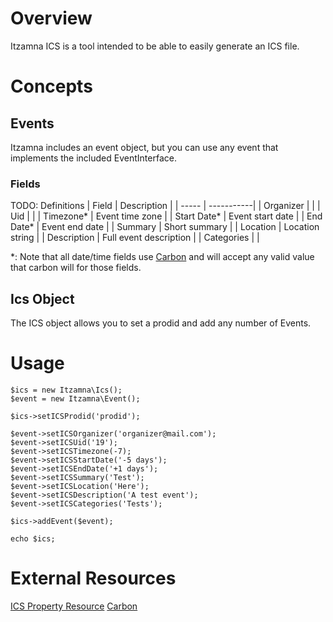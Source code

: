 # Overview
Itzamna ICS is a tool intended to be able to easily generate an ICS file.

# Concepts
## Events
Itzamna includes an event object, but you can use any event that implements the included EventInterface.

### Fields
TODO: Definitions
| Field | Description |
| ----- | -----------|
| Organizer | |
| Uid | |
| Timezone*   | Event time zone        |
| Start Date* | Event start date       |
| End Date*   | Event end date         |
| Summary     | Short summary          |
| Location    | Location string        |
| Description | Full event description |
| Categories  | |

\*: Note that all date/time fields use [Carbon](https://carbon.nesbot.com/docs/) and will accept any valid value that carbon will for those fields.

## Ics Object
The ICS object allows you to set a prodid and add any number of Events.

# Usage
```
$ics = new Itzamna\Ics();
$event = new Itzamna\Event();

$ics->setICSProdid('prodid');

$event->setICSOrganizer('organizer@mail.com');
$event->setICSUid('19');
$event->setICSTimezone(-7);
$event->setICSStartDate('-5 days');
$event->setICSEndDate('+1 days');
$event->setICSSummary('Test');
$event->setICSLocation('Here');
$event->setICSDescription('A test event');
$event->setICSCategories('Tests');

$ics->addEvent($event);

echo $ics;
```

# External Resources
[ICS Property Resource](https://tools.ietf.org/html/rfc5545)
[Carbon](https://carbon.nesbot.com/docs/)
